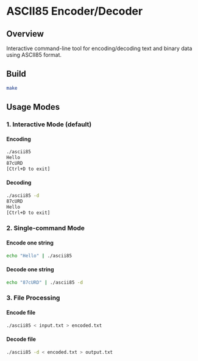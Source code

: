 # ASCII85 Encoder/Decoder

## Overview
Interactive command-line tool for encoding/decoding text and binary data using ASCII85 format.

## Build
```bash
make
```

## Usage Modes

### 1. Interactive Mode (default)

#### Encoding
```bash
./ascii85
Hello
87cURD
[Ctrl+D to exit]
```

#### Decoding
```bash
./ascii85 -d
87cURD
Hello
[Ctrl+D to exit]
```

### 2. Single-command Mode

#### Encode one string
```bash
echo "Hello" | ./ascii85
```

#### Decode one string
```bash
echo "87cURD" | ./ascii85 -d
```

### 3. File Processing

#### Encode file
```bash
./ascii85 < input.txt > encoded.txt
```

#### Decode file
```bash
./ascii85 -d < encoded.txt > output.txt
```
